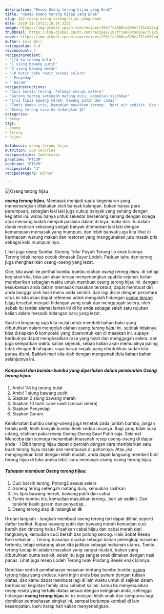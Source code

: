 ```yaml
---
description: "Resep Oseng terong hijau yang Enak"
title: "Resep Oseng terong hijau yang Enak"
slug: 442-resep-oseng-terong-hijau-yang-enak
date: 2020-11-15T23:18:14.322Z
image: https://img-global.cpcdn.com/recipes/193ffca808ca895e/751x532cq70/oseng-terong-hijau-foto-resep-utama.jpg
thumbnail: https://img-global.cpcdn.com/recipes/193ffca808ca895e/751x532cq70/oseng-terong-hijau-foto-resep-utama.jpg
cover: https://img-global.cpcdn.com/recipes/193ffca808ca895e/751x532cq70/oseng-terong-hijau-foto-resep-utama.jpg
author: Eula Bell
ratingvalue: 3.4
reviewcount: 7
recipeingredient:
- "1/4 kg terong bulat"
- "1 siung bawang putih"
- "2 siung bawang merah"
- "10 butir cabe rawit sesuai selera"
- " Penyedap"
- " Garam"
recipeinstructions:
- "Cuci bersih terong. Potong2 sesuai selera"
- "Goreng tering setengah matang dulu, kemudian sisihkan"
- "Iris tipis bawang merah, bawang putih dan cabai"
- "Tumis bumbu iris, kemudian masukkan terong.. beri air sedikit. Dan terakhir kasih garam dan penyedap.."
- "Oseng terong siap di hidangkan 😁"
categories:
- Resep
tags:
- oseng
- terong
- hijau

katakunci: oseng terong hijau 
nutrition: 239 calories
recipecuisine: Indonesian
preptime: "PT13M"
cooktime: "PT52M"
recipeyield: "3"
recipecategory: Dinner

---
```



![Oseng terong hijau](https://img-global.cpcdn.com/recipes/193ffca808ca895e/751x532cq70/oseng-terong-hijau-foto-resep-utama.jpg)

<b><i>oseng terong hijau</i></b>, Memasak menjadi suatu kegemaran yang menyenangkan dilakukan oleh banyak kalangan. bukan hanya para perempuan, sebagian laki laki juga cukup banyak yang senang dengan kegiatan ini. walau hanya untuk sekedar bersenang senang dengan kolega atau memang sudah menjadi passion dalam dirinya. maka dari itu dalam dunia restoran sekarang sangat banyak ditemukan laki laki dengan kemampuan memasak yang mumpuni, dan lebih banyak juga kita lihat di bermacam warung makan dan restoran yang menggunakan juru masak pria sebagai koki mumpuni nya.

Lihat juga resep Sambal Goreng Telur Puyuh Terung Ijo enak lainnya. Terong tidak hanya cocok dimasak Sayur Lodeh. Paduan tahu dan terong juga menghasilkan oseng-oseng yang lezat.

Oke, kita awali ke perihal bumbu bumbu olahan <i>oseng terong hijau</i>. di setiap kegiatan kita, bisa jadi akan terasa menyenangkan apabila sejenak kalian memberikan sebagian waktu untuk membuat oseng terong hijau ini. dengan kesuksesan anda dalam memasak masakan tersebut, dapat membuat diri anda bangga oleh hasil menu anda sendiri. dan lagi disini dengan perantara situs ini kita akan dapat referensi untuk mengolah hidangan <u>oseng terong hijau</u> tersebut menjadi hidangan yang enak dan menggugah selera, oleh sebab itu tandai alamat laman ini di hp anda sebagai salah satu rujukan kalian dalam meracik hidangan baru yang lezat.


Saat ini langsung saja kita mulai untuk membeli bahan baku yang dibutuhkan dalam mengolah olahan <u><i>oseng terong hijau</i></u> ini. setidak tidaknya bisa disiapkan <b>6</b> komposisi yang diperuntuk kan di masakan ini. supaya berikutnya dapat menghasilkan rasa yang lezat dan menggugah selera. dan juga sempatkan waktu kalian sejenak, sebab kalian akan memulainya paling tidak dengan <b>5</b> tahapan. saya harap segala yang dibutuhkan sudah kita punya disini, Baiklah mari kita olah dengan mengamati dulu bahan bahan selanjutnya ini.

<!--inarticleads1-->

##### Komposisi dan bumbu-bumbu yang diperlukan dalam pembuatan Oseng terong hijau:

1. Ambil 1/4 kg terong bulat
1. Ambil 1 siung bawang putih
1. Siapkan 2 siung bawang merah
1. Siapkan 10 butir cabe rawit (sesuai selera)
1. Siapkan  Penyedap
1. Siapkan  Garam


Kenikmatan bumbu oseng-oseng juga terletak pada jumlah bumbu, jangan terlalu pelit, lebih banyak bumbu lebih sedap rasanya. Bagi yang tidak suka udang, silahkan pakai resep Oseng-Oseng Sawi Putih saja. Selamat Mencoba dan semoga menambah khasanah resep oseng-oseng di dapur anda :-) Bibit terong hijau dapat diperoleh dengan cara membiarkan satu buah terong hijau masak dan membusuk di pohonnya. Atau jika menginginkan bibit dengan lebih mudah, anda dapat langsung membeli bibit terong hijau di toko aneka bibit. cara memasak oseng oseng terong hijau. 

<!--inarticleads2-->

##### Tahapan membuat Oseng terong hijau:

1. Cuci bersih terong. Potong2 sesuai selera
1. Goreng tering setengah matang dulu, kemudian sisihkan
1. Iris tipis bawang merah, bawang putih dan cabai
1. Tumis bumbu iris, kemudian masukkan terong.. beri air sedikit. Dan terakhir kasih garam dan penyedap..
1. Oseng terong siap di hidangkan 😁


Urutan langkah - langkah membuat oseng terong teri dapat dilihat seperti daftar berikut. Kupas bawang putih dan bawang merah kemudian cuci bersih dan cincang halus Pisahkan cabai hijau dan cabai merah dari tangkainya, kemudian cuci bersih dan potong serong. Halo Sobat Resep Koki sekalian… Terong biasanya dipakai sebagai bahan pelengkap masakan tertentu, tetapi sekarang akan kita jadikan sebagai makanan utama. Tumis terong kecap ini adalah masakan yang sangat mudah, bahan yang dibutuhkan cuma sedikit, selain itu juga sangat enak dimakan dengan nasi panas. Lihat juga resep Lodeh Terong Iwak Pindang Besek enak lainnya. 

Demikian sedikit pembahasan masakan tentang bumbu bumbu <u>oseng terong hijau</u> yang endess. kami ingin anda bisa paham dengan tulisan diatas, dan kamu dapat membuat lagi di lain waktu untuk di sajikan dalam bermacam kegiatan family atau sahabat kalian. kamu bs menyesuaikan resep resep yang tertulis diatas sesuai dengan keinginan anda, sehingga hidangan <b>oseng terong hijau</b> ini bs menjadi lebih enak dan sempurna lagi. demikian pembahasan singkat ini, sampai berjumpa kembali di lain kesempatan. kami harap hari kalian menyenangkan.
